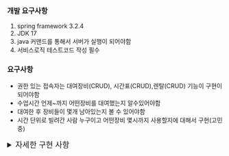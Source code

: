 <h3>개발 요구사항</h3>
<ol>
    <li>spring framework 3.2.4</li>
    <li>JDK 17</li>
    <li>java 커맨드를 통해서 서버가 실행이 되어야함</li>
    <li>서비스로직 테스트코드 작성 필수</li>
</ol>
<h3>요구사항</h3>
    <ul>
        <li>
            권한 있는 접속자는 대여장비(CRUD), 시간표(CRUD),렌탈(CRUD) 기능이 구현이 되어야함
        </li>
        <li>
            수업시간 언제~까지 어떤장비를 대여했는지 알수있어야함
        </li>
        <li>
            대여한 후 장비들이 몇개 남아있는지 볼 수 있어야함
        </li>
        <li>
            시간 단위로 빌려간 사람 누구이고 어떤장비 몇시까지 사용할지에 대해서 구현(고민중)
        </li>
    </ul>
<details>
    <summary style="font-size: large">자세한 구현 사항</summary>
    <ul>
        <li>
            <s>장비 등록</s>
        <ul>
            <li>
                기능: 장비 등록
            </li>
            <li>
                요청: 장비이름, 갯수
            </li>
        </ul>
        </li>
    </ul>
    <ul>
        <li>
            <s>장비 수정</s>
            <ul>
                <li>
                    기능: 장비 갯수 만큼 뺄수있고 더할수있음
                </li>
                <li>
                    요청: 장비이름, (빼기 or 더하기)
                </li>
            </ul>
        </li>
    </ul>
    <ul>
        <li>
            <s>장비 삭제</s>
            <ul>
                <li>
                    기능: 장비 삭제
                </li>
                <li>
                    요청: 장비아이디(DB PK)
                </li>
            </ul>
        </li>
    </ul>
    <ul>
        <li>
            <s>수업 등록</s>
            <ul>
                <li>
                    기능: 수업명, 시작 ~ 까지 등록함
                </li>
                <li>
                    요청: 수업이름, 교시 선택(1~12교시) true 또는 false
                </li>
            </ul>
        </li>
    </ul>
    <ul>
        <li>
            수업 수정
            <ul>
                <li>
                    기능: 수업 이름 수정 및 교시 수정
                </li>
                <li>
                    요청: 기존 수업명, 수정할 이름, 수정할 교시
                </li>
            </ul>
        </li>
    </ul>
    <ul>
        <li>
            수업 삭제
            <ul>
                <li>
                    기능: 수업 삭제
                </li>
                <li>
                    요청: 수업아이디(DB PK)
                </li>
            </ul>
        </li>
    </ul>
    <ul>
        <li>
            렌탈 등록
            <ul>
                <li>
                    기능: 렌탈 등록
                </li>
                <li>
                    요청: 수업명, 렌탈할 제품, 수량
                </li>
            </ul>
        </li>
    </ul>
    <ul>
        <li>
            렌탈 삭제
            <ul>
                <li>
                    기능: 렌탈 삭제
                </li>
                <li>
                    요청: 렌탈아이디(DB PK)
                </li>
            </ul>
        </li>
    </ul>
</details>